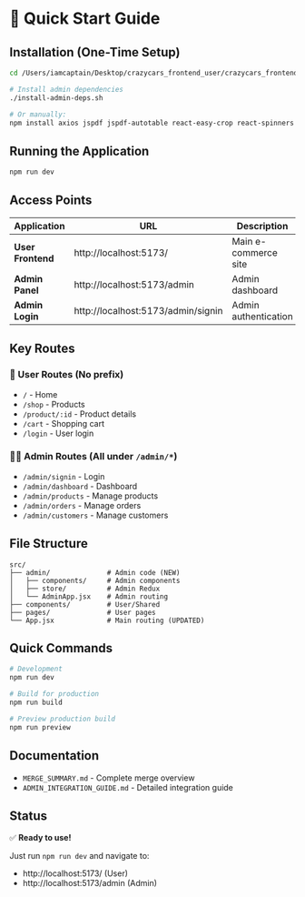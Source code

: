 # 🚀 Quick Start Guide

## Installation (One-Time Setup)

```bash
cd /Users/iamcaptain/Desktop/crazycars_frontend_user/crazycars_frontend

# Install admin dependencies
./install-admin-deps.sh

# Or manually:
npm install axios jspdf jspdf-autotable react-easy-crop react-spinners recharts lucide-react @fortawesome/fontawesome-svg-core @fortawesome/free-solid-svg-icons @fortawesome/react-fontawesome
```

## Running the Application

```bash
npm run dev
```

## Access Points

| Application | URL | Description |
|------------|-----|-------------|
| **User Frontend** | http://localhost:5173/ | Main e-commerce site |
| **Admin Panel** | http://localhost:5173/admin | Admin dashboard |
| **Admin Login** | http://localhost:5173/admin/signin | Admin authentication |

## Key Routes

### 👤 User Routes (No prefix)
- `/` - Home
- `/shop` - Products
- `/product/:id` - Product details
- `/cart` - Shopping cart
- `/login` - User login

### 👨‍💼 Admin Routes (All under `/admin/*`)
- `/admin/signin` - Login
- `/admin/dashboard` - Dashboard
- `/admin/products` - Manage products
- `/admin/orders` - Manage orders
- `/admin/customers` - Manage customers

## File Structure

```
src/
├── admin/              # Admin code (NEW)
│   ├── components/     # Admin components
│   ├── store/          # Admin Redux
│   └── AdminApp.jsx    # Admin routing
├── components/         # User/Shared
├── pages/              # User pages
└── App.jsx             # Main routing (UPDATED)
```

## Quick Commands

```bash
# Development
npm run dev

# Build for production
npm run build

# Preview production build
npm run preview
```

## Documentation

- `MERGE_SUMMARY.md` - Complete merge overview
- `ADMIN_INTEGRATION_GUIDE.md` - Detailed integration guide

## Status

✅ **Ready to use!**

Just run `npm run dev` and navigate to:
- http://localhost:5173/ (User)
- http://localhost:5173/admin (Admin)

